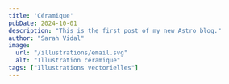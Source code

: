 ```yaml
---
title: 'Céramique'
pubDate: 2024-10-01
description: "This is the first post of my new Astro blog."
author: "Sarah Vidal"
image:
  url: "/illustrations/email.svg"
  alt: "Illustration céramique"
tags: ["Illustrations vectorielles"]
---
```


<!-- # My First Blog Post

Published on: 2022-07-01

Welcome to my _new blog_ about learning Astro! Here, I will share my learning journey as I build a new website.

## What I've accomplished

1. **Installing Astro**: First, I created a new Astro project and set up my online accounts.

2. **Making Pages**: I then learned how to make pages by creating new `.astro` files and placing them in the `src/pages/` folder.

3. **Making Blog Posts**: This is my first blog post! I now have Astro pages and Markdown posts!

## What's next

I will finish the Astro tutorial, and then keep adding more posts. Watch this space for more to come. -->
